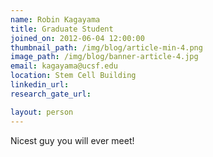 ```yaml
---
name: Robin Kagayama
title: Graduate Student
joined_on: 2012-06-04 12:00:00
thumbnail_path: /img/blog/article-min-4.png
image_path: /img/blog/banner-article-4.jpg
email: kagayama@ucsf.edu
location: Stem Cell Building
linkedin_url:
research_gate_url:

layout: person
---
```

Nicest guy you will ever meet!